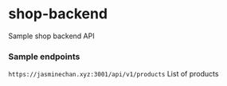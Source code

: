 # shop-backend
Sample shop backend API

### Sample endpoints
```https://jasminechan.xyz:3001/api/v1/products```
List of products
